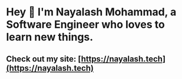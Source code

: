 # Hey 👋 I'm Nayalash Mohammad, a Software Engineer who loves to learn new things.

## Check out my site: [https://nayalash.tech](https://nayalash.tech)

